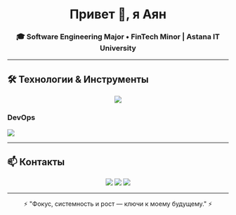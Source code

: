 <h1 align="center">Привет 👋, я Аян</h1>
<h3 align="center">🎓 Software Engineering Major • FinTech Minor | Astana IT University</h3>

---

## 🛠️ Технологии & Инструменты
<p align="center">
  <img src="https://skillicons.dev/icons?i=swift,flutter,java,rust,python,figma" />
</p>
<h3>DevOps</h3>
  <img src="https://skillicons.dev/icons?i=docker,kafka,git,mysql,postgresql,linux" />

---


## 📫 Контакты
<p align="center">
  <a href="https://t.me/thelouisv"><img src="https://img.shields.io/badge/Telegram-blue?style=for-the-badge&logo=telegram&logoColor=white" /></a>
  <a href="mailto:aabilbek2@gmail.com"><img src="https://img.shields.io/badge/Email-red?style=for-the-badge&logo=gmail&logoColor=white" /></a>
  <a href="https://linkedin.com/in/ayanabilbek"><img src="https://img.shields.io/badge/LinkedIn-blue?style=for-the-badge&logo=linkedin&logoColor=white" /></a>
</p>

---

<p align="center">⚡ "Фокус, системность и рост — ключи к моему будущему." ⚡</p>
